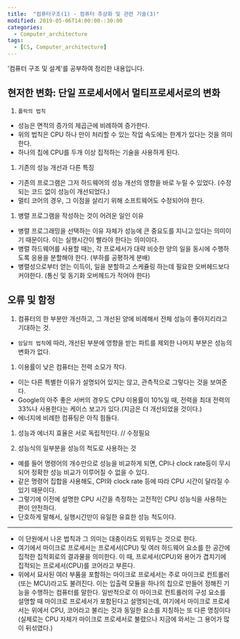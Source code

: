 ```yaml
---
title:  "컴퓨터구조(1) - 컴퓨터 추상화 및 관련 기술(3)"
modified: 2019-05-06T14:00:00-:30:00
categories:
  - Computer_architecture
tags:
  - [CS, Computer_architecture]
---
```


'컴퓨터 구조 및 설계'를 공부하여 정리한 내용입니다.

## 현저한 변화: 단일 프로세서에서 멀티프로세서로의 변화
1. `폴락의 법칙`
 - 성능은 면적의 증가의 제곱근에 비례하여 증가한다.
 - 위의 법칙은 CPU 하나 만이 처리할 수 있는 작업 속도에는 한계가 있다는 것을 의미한다.
 - 하나의 칩에 CPU를 두개 이상 집적하는 기술을 사용하게 된다.

1. 기존의 성능 개선과 다른 특징
 - 기존의 프로그램은 그저 하드웨어의 성능 개선의 영향을 바로 누릴 수 있었다. (수정되는 코드 없이 성능이 개선되었다.)
 - 멀티 코어의 경우, 그 이점을 살리기 위해 소프트웨어도 수정되어야 한다.

1. 병렬 프로그램을 작성하는 것이 어려운 일인 이유
 - 병렬 프로그래밍을 선택하는 이유 자체가 성능에 큰 중요도를 지니고 있다는 의미이기 때문이다. 이는 실행시간이 빨라야 한다는 의미이다.
 - 병렬 하드웨어를 사용할 때는, 각 프로세서가 대략 비슷한 양의 일을 동시에 수행하도록 응용을 분할해야 한다. (부하를 공평하게 분배)
 - 병렬성으로부터 얻는 이득이, 일을 분할하고 스케쥴링 하는데 필요한 오버헤드보다 커야한다. (통신 및 동기화 오버헤드가 적어야 한다)



## 오류 및 함정
1. 컴퓨터의 한 부분만 개선하고, 그 개선된 양에 비례해서 전체 성능이 좋아지리라고 기대하는 것.
 - `암달의 법칙`에 따라, 개선된 부분에 영향을 받는 파트를 제외한 나머지 부분은 성능의 변화가 없다.

1. 이용률이 낮은 컴퓨터는 전력 소모가 작다.
 - 이는 다른 특별한 이유가 설명되어 있지는 않고, 관측적으로 그렇다는 것을 보여준다.
 - Google의 아주 좋은 서버의 경우도 CPU 이용률이 10%일 때, 전력을 최대 전력의 33%나 사용한다는 케이스 보고가 있다.(지금은 더 개선되었을 것이다.)
 - 에너지에 비례한 컴퓨팅은 아직 힘들다.

1. 성능과 에너지 효율은 서로 독립적인다. // 수정필요

1. 성능식의 일부분을 성능의 척도로 사용하는 것
 - 예를 들어 명령어의 개수만으로 성능을 비교하게 되면, CPI나 clock rate등이 무시되어 정확한 성능 비교가 이루어질 수 없을 수 있다.
 - 같은 명령어 집합을 사용해도, CPI와 clock rate 등에 따라 CPU 시간이 달라질 수 있기 때문이다.
 - 그렇기에 이전에 설명한 CPU 시간을 측정하는 고전적인 CPU 성능식을 사용하는 편이 안전하다.
 - 단호하게 말해서, 실행시간만이 유일한 유효한 성능 척도이다.

---
- 이 단원에서 나온 법칙과 그 의미는 대충이라도 외워두는 것으로 한다. <br>
- 여기에서 마이크로 프로세서는 프로세서(CPU) 및 여러 하드웨어 요소를 한 공간에 집적한 집적회로의 결과물을 의미한다. 이 때, 프로세서(CPU)와 용어가 겹치기에 집적되는 프로세서(CPU)를 코어라고 부른다. <br>
- 위에서 묘사된 여러 부품을 포함하는 마이크로 프로세서는 주로 마이크로 컨트롤러(또는 MCU)라고도 불려진다. 이는 입출력 모듈을 하나의 칩으로 만들어 정해진 기능을 수행하는 컴퓨터를 말한다. 일반적으로 이 마이크로 컨트롤러의 구성 요소를 설명할 때 마이크로 프로세서가 포함된다고 설명되는데, 여기에서 마이크로 프로세서는 위에서 CPU, 코어라고 불리는 것과 동일한 요소를 지칭하는 또 다른 명칭이다 (실제로는 CPU 자체가 마이크로 프로세서로 불렸으나 지금에 와서는 그 용어가 많이 뒤섞였다.)
